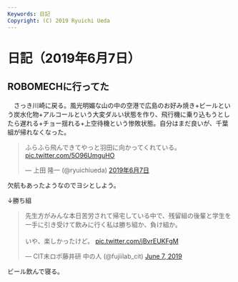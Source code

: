 ```yaml
---
Keywords: 日記
Copyright: (C) 2019 Ryuichi Ueda
---
```


# 日記（2019年6月7日）

## ROBOMECHに行ってた

　さっき川崎に戻る。風光明媚な山の中の空港で広島のお好み焼き+ビールという炭水化物+アルコールという大変ダルい状態を作り、飛行機に乗り込もうとしたら遅れる+チョー揺れる+上空待機という惨敗状態。自分はまだ良いが、千葉組が帰れなくなった。

<blockquote class="twitter-tweet" data-lang="ja"><p lang="ja" dir="ltr">ふらふら飛んできてやっと羽田に向かってくれている。 <a href="https://t.co/5O96UmguHO">pic.twitter.com/5O96UmguHO</a></p>&mdash; 上田 隆一 (@ryuichiueda) <a href="https://twitter.com/ryuichiueda/status/1136985792104976384?ref_src=twsrc%5Etfw">2019年6月7日</a></blockquote>
<script async src="https://platform.twitter.com/widgets.js" charset="utf-8"></script>

欠航もあったようなのでヨシとしよう。


↓勝ち組

<blockquote class="twitter-tweet" data-partner="tweetdeck"><p lang="ja" dir="ltr">先生方がみんな本日苦労されて帰宅している中で、残留組の後輩と学生を一手に引き受けて飲みに行く私は勝ち組か、負け組か。<br><br>いや、楽しかったけど。 <a href="https://t.co/jBvrEUKFgM">pic.twitter.com/jBvrEUKFgM</a></p>&mdash; CIT未ロボ藤井研 中の人 (@fujiilab_cit) <a href="https://twitter.com/fujiilab_cit/status/1137020366218379264?ref_src=twsrc%5Etfw">June 7, 2019</a></blockquote>
<script async src="https://platform.twitter.com/widgets.js" charset="utf-8"></script>


ビール飲んで寝る。
